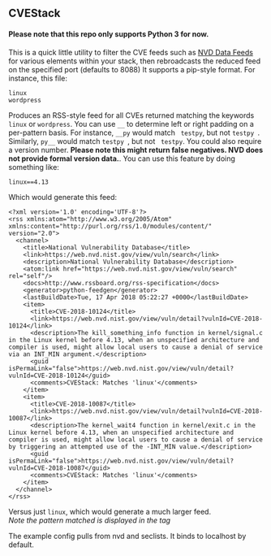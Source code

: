 ## CVEStack 
#### Please note that this repo only supports Python 3 for now.
This is a quick little utility to filter the CVE feeds such as [NVD Data Feeds](https://nvd.nist.gov/vuln/data-feeds) for various elements within your stack, then rebroadcasts the reduced feed on the specified port (defaults to 8088) It supports a pip-style format. For instance, this file:
```
linux
wordpress
````
Produces an RSS-style feed for all CVEs returned matching the keywords `linux` or `wordpress`. 
You can use `__` to determine left or right padding on a per-pattern basis. For instance, `__py` would match ` testpy`, but not `testpy `. Similarly, `py__` would match `testpy `, but not ` testpy`.
You could also require a version number. **Please note this might return false negatives. NVD does not provide formal version data.**. 
You can use this feature by doing something like:
```
linux==4.13
```
Which would generate this feed:
```
<?xml version='1.0' encoding='UTF-8'?>
<rss xmlns:atom="http://www.w3.org/2005/Atom" xmlns:content="http://purl.org/rss/1.0/modules/content/" version="2.0">
  <channel>
    <title>National Vulnerability Database</title>
    <link>https://web.nvd.nist.gov/view/vuln/search</link>
    <description>National Vulnerability Database</description>
    <atom:link href="https://web.nvd.nist.gov/view/vuln/search" rel="self"/>
    <docs>http://www.rssboard.org/rss-specification</docs>
    <generator>python-feedgen</generator>
    <lastBuildDate>Tue, 17 Apr 2018 05:22:27 +0000</lastBuildDate>
    <item>
      <title>CVE-2018-10124</title>
      <link>https://web.nvd.nist.gov/view/vuln/detail?vulnId=CVE-2018-10124</link>
      <description>The kill_something_info function in kernel/signal.c in the Linux kernel before 4.13, when an unspecified architecture and compiler is used, might allow local users to cause a denial of service via an INT_MIN argument.</description>
      <guid isPermaLink="false">https://web.nvd.nist.gov/view/vuln/detail?vulnId=CVE-2018-10124</guid>
      <comments>CVEStack: Matches 'linux'</comments>
    </item>
    <item>
      <title>CVE-2018-10087</title>
      <link>https://web.nvd.nist.gov/view/vuln/detail?vulnId=CVE-2018-10087</link>
      <description>The kernel_wait4 function in kernel/exit.c in the Linux kernel before 4.13, when an unspecified architecture and compiler is used, might allow local users to cause a denial of service by triggering an attempted use of the -INT_MIN value.</description>
      <guid isPermaLink="false">https://web.nvd.nist.gov/view/vuln/detail?vulnId=CVE-2018-10087</guid>
      <comments>CVEStack: Matches 'linux'</comments>
    </item>
  </channel>
</rss>
```
Versus just `linux`, which would generate a much larger feed.  
*Note the pattern matched is displayed in the <comments> tag*

The example config pulls from nvd and seclists. It binds to localhost by default.
